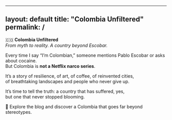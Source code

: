 
---
layout: default
title: "Colombia Unfiltered"
permalink: /
---

🇨🇴 **Colombia Unfiltered**  
*From myth to reality. A country beyond Escobar.*

Every time I say “I’m Colombian,” someone mentions Pablo Escobar or asks about cocaine.  
But Colombia is **not a Netflix narco series**.

It’s a story of resilience, of art, of coffee, of reinvented cities,  
of breathtaking landscapes and people who never give up.

It’s time to tell the truth: a country that has suffered, yes,  
but one that never stopped blooming.

🌟 Explore the blog and discover a Colombia that goes far beyond stereotypes.
